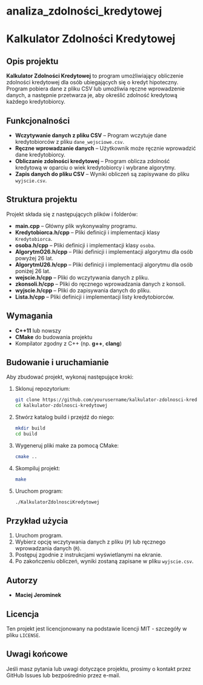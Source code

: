 # analiza_zdolności_kredytowej
# Kalkulator Zdolności Kredytowej

## Opis projektu

**Kalkulator Zdolności Kredytowej** to program umożliwiający obliczenie zdolności kredytowej dla osób ubiegających się o kredyt hipoteczny. Program pobiera dane z pliku CSV lub umożliwia ręczne wprowadzenie danych, a następnie przetwarza je, aby określić zdolność kredytową każdego kredytobiorcy.

## Funkcjonalności

- **Wczytywanie danych z pliku CSV** – Program wczytuje dane kredytobiorców z pliku `dane_wejsciowe.csv`.
- **Ręczne wprowadzanie danych** – Użytkownik może ręcznie wprowadzić dane kredytobiorcy.
- **Obliczanie zdolności kredytowej** – Program oblicza zdolność kredytową w oparciu o wiek kredytobiorcy i wybrane algorytmy.
- **Zapis danych do pliku CSV** – Wyniki obliczeń są zapisywane do pliku `wyjscie.csv`.

## Struktura projektu

Projekt składa się z następujących plików i folderów:

- **main.cpp** – Główny plik wykonywalny programu.
- **Kredytobiorca.h/cpp** – Pliki definicji i implementacji klasy `Kredytobiorca`.
- **osoba.h/cpp** – Pliki definicji i implementacji klasy `osoba`.
- **AlgorytmO26.h/cpp** – Pliki definicji i implementacji algorytmu dla osób powyżej 26 lat.
- **AlgorytmU26.h/cpp** – Pliki definicji i implementacji algorytmu dla osób poniżej 26 lat.
- **wejscie.h/cpp** – Pliki do wczytywania danych z pliku.
- **zkonsoli.h/cpp** – Pliki do ręcznego wprowadzania danych z konsoli.
- **wyjscie.h/cpp** – Pliki do zapisywania danych do pliku.
- **Lista.h/cpp** – Pliki definicji i implementacji listy kredytobiorców.

## Wymagania

- **C++11** lub nowszy
- **CMake** do budowania projektu
- Kompilator zgodny z C++ (np. **g++**, **clang**)

## Budowanie i uruchamianie

Aby zbudować projekt, wykonaj następujące kroki:

1. Sklonuj repozytorium:
    ```sh
    git clone https://github.com/yourusername/kalkulator-zdolnosci-kredytowej.git
    cd kalkulator-zdolnosci-kredytowej
    ```

2. Stwórz katalog build i przejdź do niego:
    ```sh
    mkdir build
    cd build
    ```

3. Wygeneruj pliki make za pomocą CMake:
    ```sh
    cmake ..
    ```

4. Skompiluj projekt:
    ```sh
    make
    ```

5. Uruchom program:
    ```sh
    ./KalkulatorZdolnosciKredytowej
    ```

## Przykład użycia

1. Uruchom program.
2. Wybierz opcję wczytywania danych z pliku (`P`) lub ręcznego wprowadzania danych (`R`).
3. Postępuj zgodnie z instrukcjami wyświetlanymi na ekranie.
4. Po zakończeniu obliczeń, wyniki zostaną zapisane w pliku `wyjscie.csv`.

## Autorzy

- **Maciej Jerominek** 

## Licencja

Ten projekt jest licencjonowany na podstawie licencji MIT - szczegóły w pliku `LICENSE`.

## Uwagi końcowe

Jeśli masz pytania lub uwagi dotyczące projektu, prosimy o kontakt przez GitHub Issues lub bezpośrednio przez e-mail.

